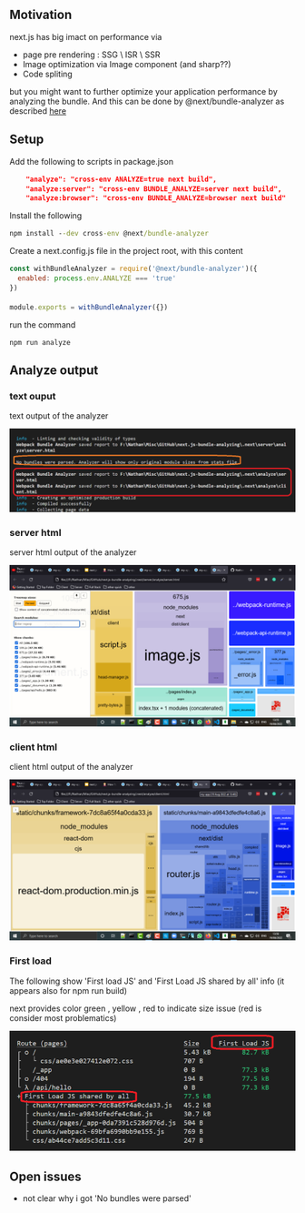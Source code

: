 <h2>Motivation</h2>
next.js has big imact on performance via
<ul>
<li>page pre rendering : SSG \ ISR \ SSR</li>
<li>Image optimization via Image component (and sharp??)</li>
<li>Code spliting</li>
</ul>

but you might want to further optimize your application performance by analyzing the bundle. And this can be done by @next/bundle-analyzer as described <a href='https://flaviocopes.com/nextjs-analyze-app-bundle/'>here</a>


<h2>Setup</h2>

Add the following to scripts in package.json

```json
    "analyze": "cross-env ANALYZE=true next build",
    "analyze:server": "cross-env BUNDLE_ANALYZE=server next build",
    "analyze:browser": "cross-env BUNDLE_ANALYZE=browser next build"
```    

Install the following 

```cmd
npm install --dev cross-env @next/bundle-analyzer
```

Create a next.config.js file in the project root, with this content

```js
const withBundleAnalyzer = require('@next/bundle-analyzer')({
  enabled: process.env.ANALYZE === 'true'
})

module.exports = withBundleAnalyzer({})

```

 run the command

 ```
npm run analyze 
 ```

<h2>Analyze output</h2>

<h3>text ouput</h3>
text output of the analyzer

 ![output-text](./figs1/npm-run-analyze-output-text.png)


 <h3>server html</h3>
server html output of the analyzer

![server-html](./figs1/analyze-server-html.png)


<h3>client html</h3>
 
client html output of the analyzer

![client-html](./figs1/analyze-client-html.png)


<h3>First load</h3>
The following show 'First load JS' and 'First Load JS shared by all' info (it appears also for npm run build)

<p>next provides color green , yellow , red to indicate size issue (red is consider most problematics)</p>

![first-load](./figs1/first-load.png)


<h2>Open issues</h2>
<ul>
<li>not clear why i got 'No bundles were parsed'</li>
</ul>
